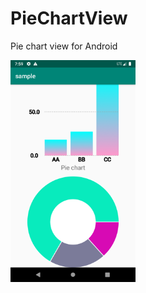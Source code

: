 # PieChartView
Pie chart view for Android

<img src="https://github.com/Jaskelai/charts/blob/dev/screenshots/Screenshot_1570823990.png" width="200">
